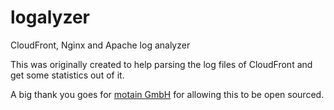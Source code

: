 logalyzer
=========

CloudFront, Nginx and Apache log analyzer

This was originally created to help parsing the log files of CloudFront and get some statistics out of it.

A big thank you goes for [motain GmbH](http://motain.de) for allowing this to be open sourced.
